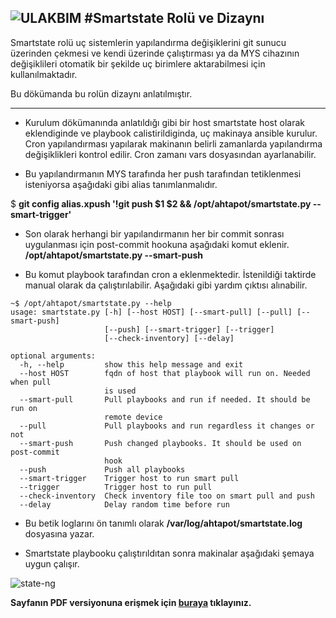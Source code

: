 ![ULAKBIM](../img/ulakbim.jpg)
#Smartstate Rolü ve Dizaynı
------

Smartstate rolü uç sistemlerin yapılandırma değişiklerini git sunucu üzerinden çekmesi ve kendi üzerinde çalıştırması ya da MYS cihazının değişiklileri otomatik bir şekilde uç birimlere aktarabilmesi için kullanılmaktadır.

Bu dökümanda bu rolün dizaynı anlatılmıştır. 

------

* Kurulum dökümanında anlatıldığı gibi bir host smartstate host olarak eklendiginde
 ve playbook calistirildiginda, uç makinaya ansible kurulur. Cron yapılandırması 
yapılarak makinanın belirli zamanlarda yapılandırma değişiklikleri kontrol edilir. 
Cron zamanı vars dosyasından ayarlanabilir. 

* Bu yapılandırmanın MYS tarafında her push tarafından tetiklenmesi isteniyorsa aşağıdaki gibi alias tanımlanmalıdır. 

$ **git config alias.xpush '!git push $1 $2 && /opt/ahtapot/smartstate.py --smart-trigger'**


* Son olarak herhangi bir yapılandırmanın her bir commit sonrası uygulanması için post-commit hookuna aşağıdaki komut eklenir.
**/opt/ahtapot/smartstate.py --smart-push** 

* Bu komut playbook tarafından cron a eklenmektedir. İstenildiği taktirde manual olarak da çalıştırılabilir. Aşağıdaki gibi yardım çıktısı alınabilir.  
```
~$ /opt/ahtapot/smartstate.py --help
usage: smartstate.py [-h] [--host HOST] [--smart-pull] [--pull] [--smart-push]
                     [--push] [--smart-trigger] [--trigger]
                     [--check-inventory] [--delay]

optional arguments:
  -h, --help         show this help message and exit
  --host HOST        fqdn of host that playbook will run on. Needed when pull
                     is used
  --smart-pull       Pull playbooks and run if needed. It should be run on
                     remote device
  --pull             Pull playbooks and run regardless it changes or not
  --smart-push       Push changed playbooks. It should be used on post-commit
                     hook
  --push             Push all playbooks
  --smart-trigger    Trigger host to run smart pull
  --trigger          Trigger host to run pull
  --check-inventory  Check inventory file too on smart pull and push
  --delay            Delay random time before run

```
* Bu betik loglarını ön tanımlı olarak **/var/log/ahtapot/smartstate.log** dosyasına yazar.

* Smartstate playbooku çalıştırıldıtan sonra makinalar aşağıdaki şemaya uygun çalışır. 


![state-ng](../img/state-ng.png)



**Sayfanın PDF versiyonuna erişmek için [buraya](smartstate-dizayn.pdf) tıklayınız.**
